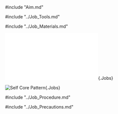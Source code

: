 #include "Aim.md"

#include "../Job_Tools.md"

#include "../Job_Materials.md"

![](../../Common/WebGl/Fnj_1_3D.html "Self Core Pattern"){.Jobs}

![](../../Common/svg/Fnj_1_Dm.svg "Self Core Pattern"){.Jobs}

#include "../Job_Procedure.md"

#include "../Job_Precautions.md"

